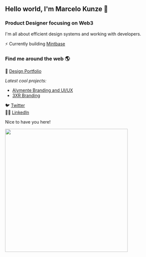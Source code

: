 ## Hello world, I'm Marcelo Kunze 👋

### Product Designer focusing on Web3

I'm all about efficient design systems and working with developers.

⚡ Currently building [Mintbase](https://www.mintbase.xyz/)

### Find me around the web 🌎

🔗 [Design Portfolio](https://marcelokunze.com/)
    
 *Latest cool projects:*
  - [Alymente Branding and UI/UX](https://www.behance.net/gallery/107144095/Identidade-Visual-e-App-Alymente)
  - [3XR Branding](https://www.behance.net/gallery/150759005/3XR-Visual-Identity)

🐦 [Twitter](https://twitter.com/marcelokunze)  
👨‍💼 [LinkedIn](https://www.linkedin.com/in/marcelo-kunze-6538a3139/)

Nice to have you here!

<a href="https://marcelokunze.com/" target="_blank">
  <img src="https://arweave.net/PV8kPnoP7kbbLLqDuuW1rd4eg6HQmgEAEHokffIWyX8" style="width: 400px"/>
</a>
